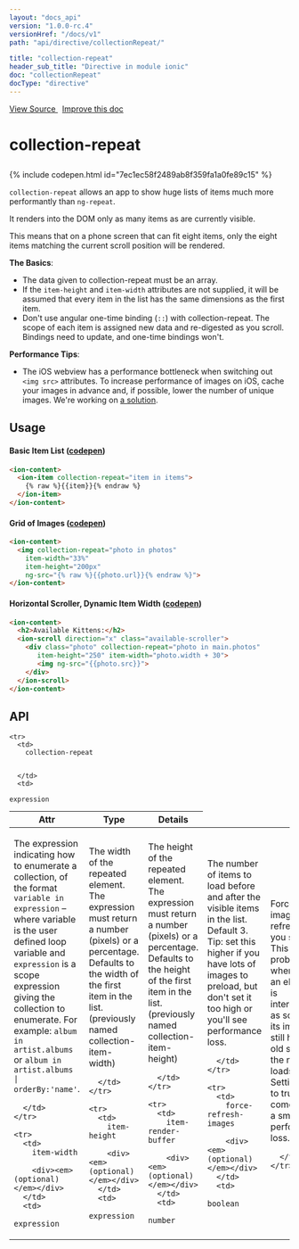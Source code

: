 ```yaml
---
layout: "docs_api"
version: "1.0.0-rc.4"
versionHref: "/docs/v1"
path: "api/directive/collectionRepeat/"

title: "collection-repeat"
header_sub_title: "Directive in module ionic"
doc: "collectionRepeat"
docType: "directive"
---
```


<div class="improve-docs">
  <a href='http://github.com/driftyco/ionic/tree/1.x/js/angular/directive/collectionRepeat.js#L2'>
    View Source
  </a>
  &nbsp;
  <a href='http://github.com/driftyco/ionic/edit/master/js/angular/directive/collectionRepeat.js#L2'>
    Improve this doc
  </a>
</div>




<h1 class="api-title">

  collection-repeat



</h1>


{% include codepen.html id="7ec1ec58f2489ab8f359fa1a0fe89c15" %}




`collection-repeat` allows an app to show huge lists of items much more performantly than
`ng-repeat`.

It renders into the DOM only as many items as are currently visible.

This means that on a phone screen that can fit eight items, only the eight items matching
the current scroll position will be rendered.

**The Basics**:

- The data given to collection-repeat must be an array.
- If the `item-height` and `item-width` attributes are not supplied, it will be assumed that
  every item in the list has the same dimensions as the first item.
- Don't use angular one-time binding (`::`) with collection-repeat. The scope of each item is
  assigned new data and re-digested as you scroll. Bindings need to update, and one-time bindings
  won't.

**Performance Tips**:

- The iOS webview has a performance bottleneck when switching out `<img src>` attributes.
  To increase performance of images on iOS, cache your images in advance and,
  if possible, lower the number of unique images. We're working on [a solution](https://github.com/driftyco/ionic/issues/3194).








  
<h2 id="usage">Usage</h2>
  
#### Basic Item List ([codepen](http://codepen.io/ionic/pen/0c2c35a34a8b18ad4d793fef0b081693))
```html
<ion-content>
  <ion-item collection-repeat="item in items">
    {% raw %}{{item}}{% endraw %}
  </ion-item>
</ion-content>
```

#### Grid of Images ([codepen](http://codepen.io/ionic/pen/5515d4efd9d66f780e96787387f41664))
```html
<ion-content>
  <img collection-repeat="photo in photos"
    item-width="33%"
    item-height="200px"
    ng-src="{% raw %}{{photo.url}}{% endraw %}">
</ion-content>
```

#### Horizontal Scroller, Dynamic Item Width ([codepen](http://codepen.io/ionic/pen/67cc56b349124a349acb57a0740e030e))
```html
<ion-content>
  <h2>Available Kittens:</h2>
  <ion-scroll direction="x" class="available-scroller">
    <div class="photo" collection-repeat="photo in main.photos"
       item-height="250" item-width="photo.width + 30">
       <img ng-src="{{photo.src}}">
    </div>
  </ion-scroll>
</ion-content>
```
  
  
<h2 id="api" style="clear:both;">API</h2>

<table class="table" style="margin:0;">
  <thead>
    <tr>
      <th>Attr</th>
      <th>Type</th>
      <th>Details</th>
    </tr>
  </thead>
  <tbody>
    
    <tr>
      <td>
        collection-repeat
        
        
      </td>
      <td>
        
  <code>expression</code>
      </td>
      <td>
        <p>The expression indicating how to enumerate a collection,
  of the format  <code>variable in expression</code> – where variable is the user defined loop variable
  and <code>expression</code> is a scope expression giving the collection to enumerate.
  For example: <code>album in artist.albums</code> or <code>album in artist.albums | orderBy:&#39;name&#39;</code>.</p>

        
      </td>
    </tr>
    
    <tr>
      <td>
        item-width
        
        <div><em>(optional)</em></div>
      </td>
      <td>
        
  <code>expression</code>
      </td>
      <td>
        <p>The width of the repeated element. The expression must return
  a number (pixels) or a percentage. Defaults to the width of the first item in the list.
  (previously named collection-item-width)</p>

        
      </td>
    </tr>
    
    <tr>
      <td>
        item-height
        
        <div><em>(optional)</em></div>
      </td>
      <td>
        
  <code>expression</code>
      </td>
      <td>
        <p>The height of the repeated element. The expression must return
  a number (pixels) or a percentage. Defaults to the height of the first item in the list.
  (previously named collection-item-height)</p>

        
      </td>
    </tr>
    
    <tr>
      <td>
        item-render-buffer
        
        <div><em>(optional)</em></div>
      </td>
      <td>
        
  <code>number</code>
      </td>
      <td>
        <p>The number of items to load before and after the visible
  items in the list. Default 3. Tip: set this higher if you have lots of images to preload, but
  don&#39;t set it too high or you&#39;ll see performance loss.</p>

        
      </td>
    </tr>
    
    <tr>
      <td>
        force-refresh-images
        
        <div><em>(optional)</em></div>
      </td>
      <td>
        
  <code>boolean</code>
      </td>
      <td>
        <p>Force images to refresh as you scroll. This fixes a problem
  where, when an element is interchanged as scrolling, its image will still have the old src
  while the new src loads. Setting this to true comes with a small performance loss.</p>

        
      </td>
    </tr>
    
  </tbody>
</table>

  

  





